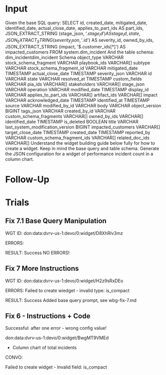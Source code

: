 # Input

Given the base SQL query: SELECT id, created_date, mitigated_date, identified_date, actual_close_date, applies_to_part_ids AS part_ids, JSON_EXTRACT_STRING (stage_json, '$.stage_id') AS stage_id, state, JSON_EXTRACT_STRING (severity_json, '$.id') AS severity_id, owned_by_ids, JSON_EXTRACT_STRING (impact, '$.customer_ids[*]') AS impacted_customers FROM system.dim_incident And the table schema: dim_incidentdim_incident Schema object_type VARCHAR stock_schema_fragment VARCHAR playbook_ids VARCHAR[] subtype VARCHAR stock_schema_fragment_id VARCHAR mitigated_date TIMESTAMP actual_close_date TIMESTAMP severity_json VARCHAR id VARCHAR state VARCHAR resolved_at TIMESTAMP custom_fields VARCHAR pia_ids VARCHAR[] stakeholders VARCHAR[] stage_json VARCHAR operation VARCHAR modified_date TIMESTAMP display_id VARCHAR applies_to_part_ids VARCHAR[] artifact_ids VARCHAR[] impact VARCHAR acknowledged_date TIMESTAMP identified_at TIMESTAMP source VARCHAR modified_by_id VARCHAR body VARCHAR object_version BIGINT tags_json VARCHAR created_by_id VARCHAR custom_schema_fragments VARCHAR[] owned_by_ids VARCHAR[] identified_date TIMESTAMP is_deleted BOOLEAN title VARCHAR last_system_modification_version BIGINT impacted_customers VARCHAR[] target_close_date TIMESTAMP created_date TIMESTAMP reported_by VARCHAR custom_schema_fragment_ids VARCHAR[] related_doc_ids VARCHAR[] Understand the widget building guide below fully for how to create a widget. Keep in mind the base query and table schema. Generate the JSON configuration for a widget of performance incident count in a column chart.

# Follow-Up

 <paste error here>

# Trials

## Fix 7.1 Base Query Manipulation

WGT ID:
don:data:dvrv-us-1:devo/0:widget/D8XhRlv3mz

ERRORS:
<NONE>

RESULT: Success
NO ERRORS!

## Fix 7 More Instructions

WGT ID:
don:data:dvrv-us-1:devo/0:widget/H2z9sRxDEo

ERRORS:
Failed to create wiedget - invalid type: is_compact

RESULT: Success
Added base query prompt, see wbg-fix-7.md

## Fix 6 - Instructions + Code

Successful: after one error - wrong config value!

don:data:dvrv-us-1:devo/0:widget/BwgMT9VMEd

- Column chart of total incidents

CONVO:

Failed to create widget - Invalid field: is_compact
